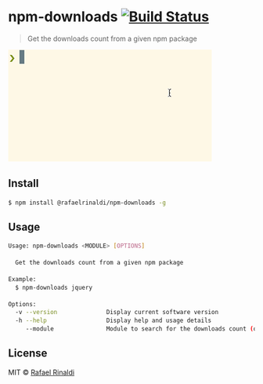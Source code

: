 # npm-downloads [![Build Status](https://semaphoreci.com/api/v1/projects/2a033503-58f0-4d08-ba32-f883ad912067/680199/badge.svg)](https://semaphoreci.com/rafaelrinaldi/npm-downloads)

> Get the downloads count from a given npm package

![demo](./demo.gif)

## Install

```sh
$ npm install @rafaelrinaldi/npm-downloads -g
```

## Usage

```sh
Usage: npm-downloads <MODULE> [OPTIONS]

  Get the downloads count from a given npm package

Example:
  $ npm-downloads jquery

Options:
  -v --version              Display current software version
  -h --help                 Display help and usage details
     --module               Module to search for the downloads count (or you can just pass it along as seen on the example)
```

## License

MIT :copyright: [Rafael Rinaldi](http://rinaldi.io)

